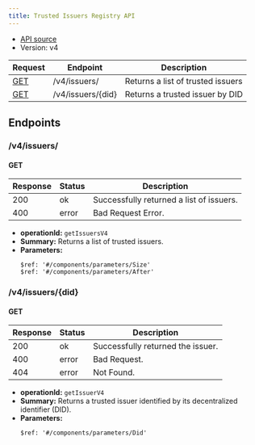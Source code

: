 ```yaml
---
title: Trusted Issuers Registry API
---
```


- [API source](https://api-pilot.ebsi.eu/docs/apis/trusted-issuers-registry/v4#/)
- Version: v4

| Request | Endpoint | Description |
| ------- | -------- | ----------- |
| [GET](#get) | /v4/issuers/ | Returns a list of trusted issuers |
| [GET](#get-1) | /v4/issuers/{did} | Returns a trusted issuer by DID |

## Endpoints

### /v4/issuers/

#### GET

| Response | Status | Description |
| -------- | ------ | ----------- |
| 200 | ok | Successfully returned a list of issuers. |
| 400 | error | Bad Request Error. |

- **operationId:** `getIssuersV4`
- **Summary:** Returns a list of trusted issuers.
- **Parameters:**
    ```
    $ref: '#/components/parameters/Size'
    $ref: '#/components/parameters/After'
    ```

### /v4/issuers/{did}

#### GET

| Response | Status | Description |
| -------- | ------ | ----------- |
| 200 | ok | Successfully returned the issuer. |
| 400 | error | Bad Request. |
| 404 | error | Not Found. |

- **operationId:** `getIssuerV4`
- **Summary:** Returns a trusted issuer identified by its decentralized identifier (DID).
- **Parameters:**
    ```
    $ref: '#/components/parameters/Did'
    ```
